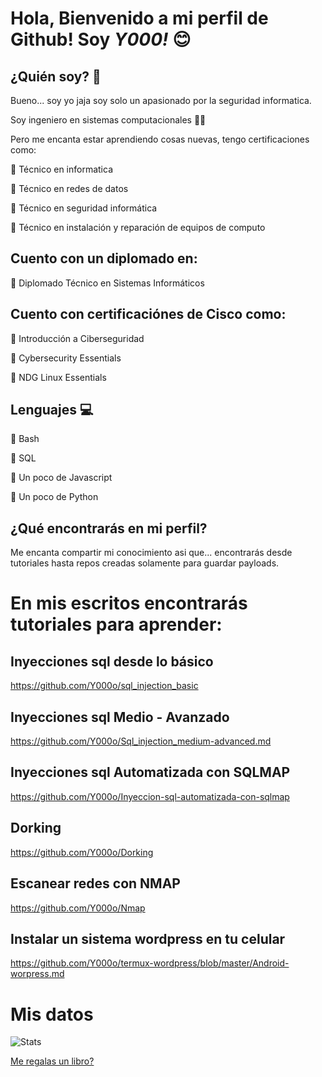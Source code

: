 # Hola, Bienvenido a mi perfil de Github! Soy _Y000!_  😊


## ¿Quién soy? 🤔

Bueno... soy yo jaja soy solo un apasionado por la seguridad informatica.

Soy ingeniero en sistemas computacionales 👨‍💻

Pero me encanta estar aprendiendo cosas nuevas, tengo certificaciones como:

🔵 Técnico en informatica 

🔵 Técnico en redes de datos

🔵 Técnico en seguridad informática

🔵 Técnico en instalación y reparación de equipos de computo

## Cuento con un diplomado en:

🔴 Diplomado Técnico en Sistemas Informáticos

## Cuento con certificaciónes de Cisco como:

🔵 Introducción a Ciberseguridad

🔵 Cybersecurity Essentials

🔵 NDG Linux Essentials

## Lenguajes 💻

🔴 Bash 

🔴 SQL 

🔴 Un poco de Javascript

🔴 Un poco de Python 

## ¿Qué encontrarás en mi perfil?

Me encanta compartir mi conocimiento asi que... encontrarás desde tutoriales hasta repos creadas solamente para guardar payloads.

# En mis escritos encontrarás tutoriales para aprender:

## Inyecciones sql desde lo básico

https://github.com/Y000o/sql_injection_basic

## Inyecciones sql Medio - Avanzado 

https://github.com/Y000o/Sql_injection_medium-advanced.md

## Inyecciones sql Automatizada con SQLMAP

https://github.com/Y000o/Inyeccion-sql-automatizada-con-sqlmap

## Dorking 

https://github.com/Y000o/Dorking

## Escanear redes con NMAP

https://github.com/Y000o/Nmap

## Instalar un sistema wordpress en tu celular 

https://github.com/Y000o/termux-wordpress/blob/master/Android-worpress.md

# Mis datos

<img src="https://github-readme-stats.vercel.app/api?username=Y000o&show_icons=true&theme=chartreuse-dark" alt="Stats">


<a href=https://www.buymeacoffee.com/LuisMadero> Me regalas un libro? 
